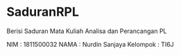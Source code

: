 # SaduranRPL
Berisi Saduran Mata Kuliah Analisa dan Perancangan PL

NIM       : 1811500032
NAMA      : Nurdin Sanjaya
Kelompok  : TI6J
